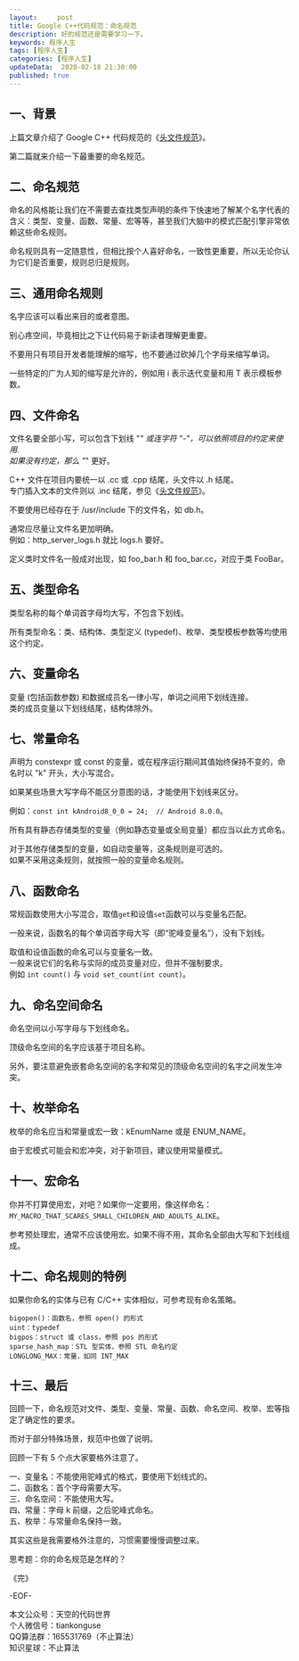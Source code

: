 ```yaml
---   
layout:     post  
title: Google C++代码规范：命名规范  
description: 好的规范还是需要学习一下。  
keywords: 程序人生  
tags: [程序人生]    
categories: [程序人生]  
updateData:  2020-02-18 21:30:00  
published: true  
---  
```



## 一、背景  


上篇文章介绍了 Google C++ 代码规范的《[头文件规范](https://mp.weixin.qq.com/s/8OeyPPRoD1ZGnJ9r44sJgQ)》。  


第二篇就来介绍一下最重要的命名规范。    


## 二、命名规范  


命名的风格能让我们在不需要去查找类型声明的条件下快速地了解某个名字代表的含义：类型、变量、函数、常量、宏等等，甚至我们大脑中的模式匹配引擎非常依赖这些命名规则。  


命名规则具有一定随意性，但相比按个人喜好命名，一致性更重要，所以无论你认为它们是否重要，规则总归是规则。  


## 三、通用命名规则  


名字应该可以看出来目的或者意图。  


别心疼空间，毕竟相比之下让代码易于新读者理解更重要。  


不要用只有项目开发者能理解的缩写，也不要通过砍掉几个字母来缩写单词。  


一些特定的广为人知的缩写是允许的，例如用 i 表示迭代变量和用 T 表示模板参数。  


## 四、文件命名  


文件名要全部小写，可以包含下划线 "_" 或连字符 "-"，可以依照项目的约定来使用.  
如果没有约定，那么 "_" 更好。  


C++ 文件在项目内要统一以 .cc 或 .cpp 结尾，头文件以 .h 结尾。  
专门插入文本的文件则以 .inc 结尾，参见《[头文件规范](https://mp.weixin.qq.com/s/8OeyPPRoD1ZGnJ9r44sJgQ)》。  


不要使用已经存在于 /usr/include 下的文件名，如 db.h。  


通常应尽量让文件名更加明确。  
例如：http\_server\_logs.h 就比 logs.h 要好。  


定义类时文件名一般成对出现，如 foo\_bar.h 和 foo\_bar.cc，对应于类 FooBar。  


## 五、类型命名  


类型名称的每个单词首字母均大写，不包含下划线。  


所有类型命名：类、结构体、类型定义 (typedef)、枚举、类型模板参数等均使用这个约定。  


## 六、变量命名  


变量 (包括函数参数) 和数据成员名一律小写，单词之间用下划线连接。  
类的成员变量以下划线结尾，结构体除外。  


## 七、常量命名  


声明为 constexpr 或 const 的变量，或在程序运行期间其值始终保持不变的，命名时以 "k" 开头，大小写混合。  


如果某些场景大写字母不能区分意图的话，才能使用下划线来区分。  


例如：`const int kAndroid8_0_0 = 24;  // Android 8.0.0`。  


所有具有静态存储类型的变量（例如静态变量或全局变量）都应当以此方式命名。  


对于其他存储类型的变量，如自动变量等，这条规则是可选的。  
如果不采用这条规则，就按照一般的变量命名规则。  


## 八、函数命名  


常规函数使用大小写混合，取值`get`和设值`set`函数可以与变量名匹配。  


一般来说，函数名的每个单词首字母大写（即“驼峰变量名”），没有下划线。  


取值和设值函数的命名可以与变量名一致。  
一般来说它们的名称与实际的成员变量对应，但并不强制要求。  
例如 `int count()` 与 `void set_count(int count)`。


## 九、命名空间命名  


命名空间以小写字母与下划线命名。  


顶级命名空间的名字应该基于项目名称。  


另外，要注意避免嵌套命名空间的名字和常见的顶级命名空间的名字之间发生冲突。  


## 十、枚举命名  


枚举的命名应当和常量或宏一致：kEnumName 或是 ENUM\_NAME。  


由于宏模式可能会和宏冲突，对于新项目，建议使用常量模式。  


## 十一、宏命名  


你并不打算使用宏，对吧？如果你一定要用，像这样命名：`MY_MACRO_THAT_SCARES_SMALL_CHILDREN_AND_ADULTS_ALIKE`。  


参考预处理宏，通常不应该使用宏。如果不得不用，其命名全部由大写和下划线组成。  


## 十二、命名规则的特例  


如果你命名的实体与已有 C/C++ 实体相似，可参考现有命名策略。  


```
bigopen()：函数名，参照 open() 的形式  
uint：typedef  
bigpos：struct 或 class，参照 pos 的形式  
sparse_hash_map：STL 型实体，参照 STL 命名约定  
LONGLONG_MAX：常量，如同 INT_MAX  
```


## 十三、最后  


回顾一下，命名规范对文件、类型、变量、常量、函数、命名空间、枚举、宏等指定了确定性的要求。  


而对于部分特殊场景，规范中也做了说明。  


回顾一下有 5 个点大家要格外注意了。  


一、变量名：不能使用驼峰式的格式，要使用下划线式的。  
二、函数名：首个字母需要大写。  
三、命名空间：不能使用大写。  
四、常量：字母 k 前缀，之后驼峰式命名。  
五、枚举：与常量命名保持一致。  


其实这些是我需要格外注意的，习惯需要慢慢调整过来。  


思考题：你的命名规范是怎样的？  



《完》


-EOF-  



本文公众号：天空的代码世界  
个人微信号：tiankonguse  
QQ算法群：165531769（不止算法）  
知识星球：不止算法  

